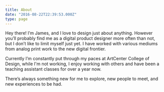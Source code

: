 ```yaml
---
title: About
date: "2016-08-22T22:39:53.000Z"
type: page
---
```


Hey there! I’m James, and I love to design just about anything. However you’ll probably find me as a digital product designer more often than not, but I don’t like to limit myself just yet. I have worked with various mediums from analog print work to the new digital frontier.

Currently I’m constantly put through my paces at ArtCenter College of Design, while I'm not working, I enjoy working with others and have been a teaching assistant classes for over a year now.

There’s always something new for me to explore, new people to meet, and new experiences to be had.
